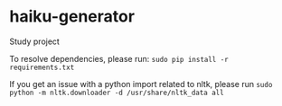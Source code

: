 haiku-generator
===============

Study project

To resolve dependencies, please run:
`sudo pip install -r requirements.txt`

If you get an issue with a python import related to nltk, please run `sudo python -m nltk.downloader -d /usr/share/nltk_data all`
